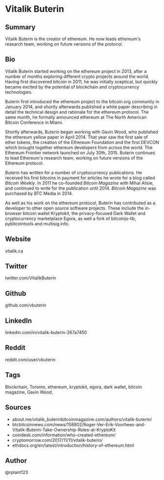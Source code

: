 # Vitalik Buterin

## Summary
Vitalik Buterin is the creator of ethereum. He now leads ethereum's research team, working on future versions of the protocol.

## Bio
Vitalik Buterin started working on the ethereum project in 2013, after a number of months exploring different crypto projects around the world. Having first discovered bitcoin in 2011, he was initially sceptical, but quickly became excited by the potential of blockchain and cryptocurrency technologies. 

Buterin first introduced the ethereum project to the bitcoin.org community in January 2014, and shortly afterwards published a white paper describing in detail the technical design and rationale for the ethereum protocol. The same month, he formally announced ethereum at The North American Bitcoin Conference in Miami.

Shortly afterwards, Buterin began working with Gavin Wood, who published the ethereum yellow paper in April 2014. That year saw the first sale of ether tokens, the creation of the Ethereum Foundation and the first DEVCON which brought together ethereum developers from across the world. The Ethereum Frontier network launched on July 30th, 2015. Buterin continues to lead Ethereum's research team, working on future versions of the Ethereum protocol.

Buterin has written for a number of cryptocurrency publications. He received his first bitcoins in payment for articles he wrote for a blog called *Bitcoin Weekly*. In 2011 he co-founded *Bitcoin Magazine* with Mihai Alisie, and continued to write for the publication until 2014. *Bitcoin Magazine* was purchased by BTC Media in 2014.

As well as his work on the ethereum protocol, Buterin has contributed as a developer to other open source software projects. These include the in-browser bitcoin wallet Kryptokit, the privacy-focused Dark Wallet and cryptocurrency marketplace Egora, as well a fork of bitcoinjs-lib, pybitcointools and multisig.info. 

## Website
vitalik.ca

## Twitter
twitter.com/VitalikButerin

## Github
github.com/vbuterin

## LinkedIn
linkedin.com/in/vitalik-buterin-267a7450

## Reddit
reddit.com/user/vbuterin

## Tags
Blockchain, Toronto, ethereum, kryptokit, egora, dark wallet, bitcoin magazine, Gavin Wood, 

## Sources
- about.me/vitalik_buterinbitcoinmagazine.com/authors/vitalik-buterin/
- btcbitcoinnews.com/news/158802/Roger-Ver-Erik-Voorhees-and-Vitalik-Buterin-Take-Ownership-Roles-at-KryptoKit
- coindesk.com/information/who-created-ethereum/
- cryptomorrow.com/2017/11/11/vitalik-buterin/
- ethdocs.org/en/latest/introduction/history-of-ethereum.html

## Author
@rplant123
